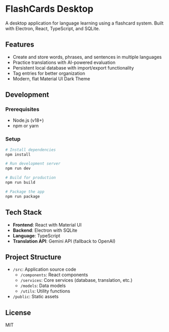 # FlashCards Desktop

A desktop application for language learning using a flashcard system. Built with Electron, React, TypeScript, and SQLite.

## Features

- Create and store words, phrases, and sentences in multiple languages
- Practice translations with AI-powered evaluation
- Persistent local database with import/export functionality
- Tag entries for better organization
- Modern, flat Material UI Dark Theme

## Development

### Prerequisites

- Node.js (v18+)
- npm or yarn

### Setup

```bash
# Install dependencies
npm install

# Run development server
npm run dev

# Build for production
npm run build

# Package the app
npm run package
```

## Tech Stack

- **Frontend**: React with Material UI
- **Backend**: Electron with SQLite
- **Language**: TypeScript
- **Translation API**: Gemini API (fallback to OpenAI)

## Project Structure

- `/src`: Application source code
  - `/components`: React components
  - `/services`: Core services (database, translation, etc.)
  - `/models`: Data models
  - `/utils`: Utility functions
- `/public`: Static assets

## License

MIT